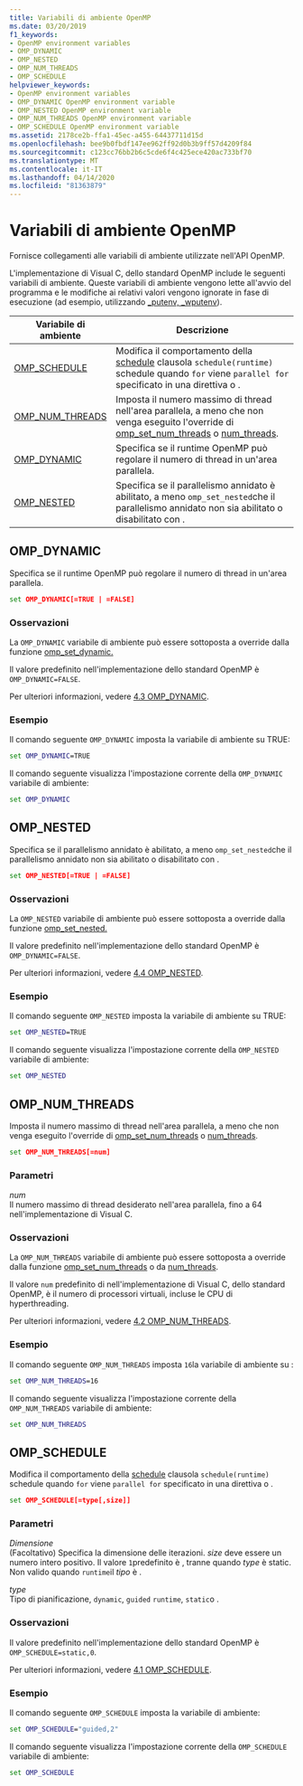 ```yaml
---
title: Variabili di ambiente OpenMP
ms.date: 03/20/2019
f1_keywords:
- OpenMP environment variables
- OMP_DYNAMIC
- OMP_NESTED
- OMP_NUM_THREADS
- OMP_SCHEDULE
helpviewer_keywords:
- OpenMP environment variables
- OMP_DYNAMIC OpenMP environment variable
- OMP_NESTED OpenMP environment variable
- OMP_NUM_THREADS OpenMP environment variable
- OMP_SCHEDULE OpenMP environment variable
ms.assetid: 2178ce2b-ffa1-45ec-a455-64437711d15d
ms.openlocfilehash: bee9b0fbdf147ee962ff92d0b3b9ff57d4209f84
ms.sourcegitcommit: c123cc76bb2b6c5cde6f4c425ece420ac733bf70
ms.translationtype: MT
ms.contentlocale: it-IT
ms.lasthandoff: 04/14/2020
ms.locfileid: "81363879"
---
```

# <a name="openmp-environment-variables"></a>Variabili di ambiente OpenMP

Fornisce collegamenti alle variabili di ambiente utilizzate nell'API OpenMP.

L'implementazione di Visual C, dello standard OpenMP include le seguenti variabili di ambiente. Queste variabili di ambiente vengono lette all'avvio del programma e le modifiche ai relativi valori vengono ignorate in fase di esecuzione (ad esempio, utilizzando [_putenv, _wputenv](../../../c-runtime-library/reference/putenv-wputenv.md)).

|Variabile di ambiente|Descrizione|
|--------------------|-----------|
|[OMP_SCHEDULE](#omp-schedule)|Modifica il comportamento della [schedule](openmp-clauses.md#schedule) clausola `schedule(runtime)` schedule quando `for` viene `parallel for` specificato in una direttiva o .|
|[OMP_NUM_THREADS](#omp-num-threads)|Imposta il numero massimo di thread nell'area parallela, a meno che non venga eseguito l'override di [omp_set_num_threads](openmp-functions.md#omp-set-num-threads) o [num_threads](openmp-clauses.md#num-threads).|
|[OMP_DYNAMIC](#omp-dynamic)|Specifica se il runtime OpenMP può regolare il numero di thread in un'area parallela.|
|[OMP_NESTED](#omp-nested)|Specifica se il parallelismo annidato è abilitato, a meno `omp_set_nested`che il parallelismo annidato non sia abilitato o disabilitato con .|

## <a name="omp_dynamic"></a><a name="omp-dynamic"></a>OMP_DYNAMIC

Specifica se il runtime OpenMP può regolare il numero di thread in un'area parallela.

```cmd
set OMP_DYNAMIC[=TRUE | =FALSE]
```

### <a name="remarks"></a>Osservazioni

La `OMP_DYNAMIC` variabile di ambiente può essere sottoposta a override dalla funzione [omp_set_dynamic.](openmp-functions.md#omp-set-dynamic)

Il valore predefinito nell'implementazione dello standard OpenMP è `OMP_DYNAMIC=FALSE`.

Per ulteriori informazioni, vedere [4.3 OMP_DYNAMIC](../../../parallel/openmp/4-3-omp-dynamic.md).

### <a name="example"></a>Esempio

Il comando seguente `OMP_DYNAMIC` imposta la variabile di ambiente su TRUE:

```cmd
set OMP_DYNAMIC=TRUE
```

Il comando seguente visualizza l'impostazione corrente della `OMP_DYNAMIC` variabile di ambiente:

```cmd
set OMP_DYNAMIC
```

## <a name="omp_nested"></a><a name="omp-nested"></a>OMP_NESTED

Specifica se il parallelismo annidato è abilitato, a meno `omp_set_nested`che il parallelismo annidato non sia abilitato o disabilitato con .

```cmd
set OMP_NESTED[=TRUE | =FALSE]
```

### <a name="remarks"></a>Osservazioni

La `OMP_NESTED` variabile di ambiente può essere sottoposta a override dalla funzione [omp_set_nested.](openmp-functions.md#omp-set-nested)

Il valore predefinito nell'implementazione dello standard OpenMP è `OMP_DYNAMIC=FALSE`.

Per ulteriori informazioni, vedere [4.4 OMP_NESTED](../../../parallel/openmp/4-4-omp-nested.md).

### <a name="example"></a>Esempio

Il comando seguente `OMP_NESTED` imposta la variabile di ambiente su TRUE:

```cmd
set OMP_NESTED=TRUE
```

Il comando seguente visualizza l'impostazione corrente della `OMP_NESTED` variabile di ambiente:

```cmd
set OMP_NESTED
```

## <a name="omp_num_threads"></a><a name="omp-num-threads"></a>OMP_NUM_THREADS

Imposta il numero massimo di thread nell'area parallela, a meno che non venga eseguito l'override di [omp_set_num_threads](openmp-functions.md#omp-set-num-threads) o [num_threads](openmp-clauses.md#num-threads).

```cmd
set OMP_NUM_THREADS[=num]
```

### <a name="parameters"></a>Parametri

*num*<br/>
Il numero massimo di thread desiderato nell'area parallela, fino a 64 nell'implementazione di Visual C.

### <a name="remarks"></a>Osservazioni

La `OMP_NUM_THREADS` variabile di ambiente può essere sottoposta a override dalla funzione [omp_set_num_threads](openmp-functions.md#omp-set-num-threads) o da [num_threads](openmp-clauses.md#num-threads).

Il valore `num` predefinito di nell'implementazione di Visual C, dello standard OpenMP, è il numero di processori virtuali, incluse le CPU di hyperthreading.

Per ulteriori informazioni, vedere [4.2 OMP_NUM_THREADS](../../../parallel/openmp/4-2-omp-num-threads.md).

### <a name="example"></a>Esempio

Il comando seguente `OMP_NUM_THREADS` imposta `16`la variabile di ambiente su :

```cmd
set OMP_NUM_THREADS=16
```

Il comando seguente visualizza l'impostazione corrente della `OMP_NUM_THREADS` variabile di ambiente:

```cmd
set OMP_NUM_THREADS
```

## <a name="omp_schedule"></a><a name="omp-schedule"></a>OMP_SCHEDULE

Modifica il comportamento della [schedule](openmp-clauses.md#schedule) clausola `schedule(runtime)` schedule quando `for` viene `parallel for` specificato in una direttiva o .

```cmd
set OMP_SCHEDULE[=type[,size]]
```

### <a name="parameters"></a>Parametri

*Dimensione*<br/>
(Facoltativo) Specifica la dimensione delle iterazioni. *size* deve essere un numero intero positivo. Il valore `1`predefinito è , tranne quando *type* è static. Non valido quando `runtime`il *tipo* è .

*type*<br/>
Tipo di pianificazione, `dynamic`, `guided` `runtime`, `static`o .

### <a name="remarks"></a>Osservazioni

Il valore predefinito nell'implementazione dello standard OpenMP è `OMP_SCHEDULE=static,0`.

Per ulteriori informazioni, vedere [4.1 OMP_SCHEDULE](../../../parallel/openmp/4-1-omp-schedule.md).

### <a name="example"></a>Esempio

Il comando seguente `OMP_SCHEDULE` imposta la variabile di ambiente:

```cmd
set OMP_SCHEDULE="guided,2"
```

Il comando seguente visualizza l'impostazione corrente della `OMP_SCHEDULE` variabile di ambiente:

```cmd
set OMP_SCHEDULE
```
